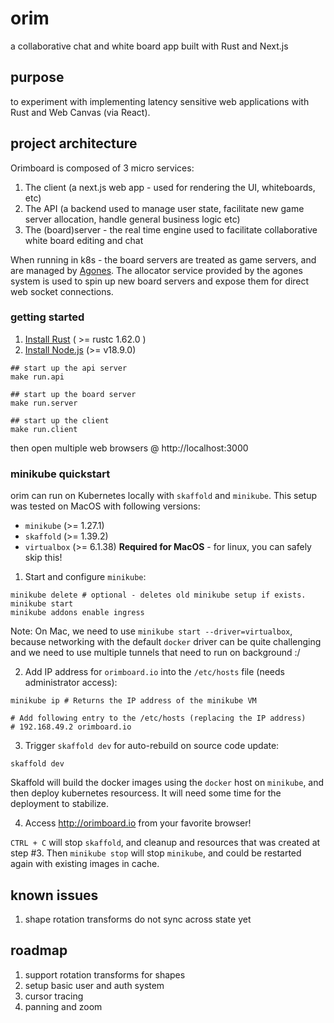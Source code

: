 # orim

a collaborative chat and white board app built with Rust and Next.js

## purpose

to experiment with implementing latency sensitive web applications with Rust and Web Canvas (via React).

## project architecture

Orimboard is composed of 3 micro services:
1. The client (a next.js web app - used for rendering the UI, whiteboards, etc)
2. The API (a backend used to manage user state, facilitate new game server allocation, handle general business logic etc)
3. The (board)server - the real time engine used to facilitate collaborative white board editing and chat

When running in k8s - the board servers are treated as game servers, and are managed by [Agones](https://agones.dev). The allocator service provided by the agones system is used to spin up new board servers and expose them for direct web socket connections.

### getting started

1. [Install Rust](https://www.rust-lang.org/tools/install) ( >= rustc 1.62.0 )
2. [Install Node.js](https://nodejs.org/en/download/current/) (>= v18.9.0)

```
## start up the api server
make run.api

## start up the board server
make run.server

## start up the client
make run.client
```

then open multiple web browsers @ http://localhost:3000

### minikube quickstart

orim can run on Kubernetes locally with `skaffold` and `minikube`. This setup was tested on MacOS with following versions:

- `minikube` (>= 1.27.1)
- `skaffold` (>= 1.39.2)
- `virtualbox` (>= 6.1.38) **Required for MacOS** - for linux, you can safely skip this!

1. Start and configure `minikube`:

```
minikube delete # optional - deletes old minikube setup if exists.
minikube start
minikube addons enable ingress
```

Note: On Mac, we need to use `minikube start --driver=virtualbox`, because networking with the default `docker` driver can be quite challenging and we need to use multiple tunnels that need to run on background :/

2. Add IP address for `orimboard.io` into the `/etc/hosts` file (needs administrator access):

```
minikube ip # Returns the IP address of the minikube VM

# Add following entry to the /etc/hosts (replacing the IP address)
# 192.168.49.2 orimboard.io
```

3. Trigger `skaffold dev` for auto-rebuild on source code update:

```
skaffold dev
```

Skaffold will build the docker images using the `docker` host on `minikube`, and then deploy kubernetes resourcess. It will need some time for the deployment to stabilize.

4. Access http://orimboard.io from your favorite browser!

`CTRL + C` will stop `skaffold`, and cleanup and resources that was created at step #3. Then `minikube stop` will stop `minikube`, and could be restarted again with existing images in cache.

## known issues

1. shape rotation transforms do not sync across state yet

## roadmap

1. support rotation transforms for shapes
2. setup basic user and auth system
3. cursor tracing
4. panning and zoom

